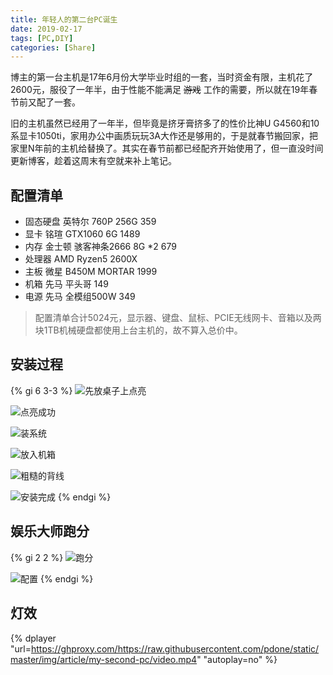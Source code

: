 ```yaml
---
title: 年轻人的第二台PC诞生
date: 2019-02-17
tags: [PC,DIY]
categories: [Share]
---
```

博主的第一台主机是17年6月份大学毕业时组的一套，当时资金有限，主机花了2600元，服役了一年半，由于性能不能满足 <s>游戏</s> 工作的需要，所以就在19年春节前又配了一套。

<!--more-->

旧的主机虽然已经用了一年半，但毕竟是挤牙膏挤多了的性价比神U G4560和10系显卡1050ti，家用办公中画质玩玩3A大作还是够用的，于是就春节搬回家，把家里N年前的主机给替换了。其实在春节前都已经配齐开始使用了，但一直没时间更新博客，趁着这周末有空就来补上笔记。

## 配置清单
- 固态硬盘 英特尔 760P 256G  359
- 显卡 铭瑄 GTX1060 6G  1489
- 内存 金士顿 骇客神条2666 8G *2 679
- 处理器 AMD Ryzen5 2600X
- 主板 微星 B450M MORTAR  1999
- 机箱 先马 平头哥 149
- 电源 先马 全模组500W 349

> 配置清单合计5024元，显示器、键盘、鼠标、PCIE无线网卡、音箱以及两块1TB机械硬盘都使用上台主机的，故不算入总价中。

## 安装过程
{% gi 6 3-3 %}
![先放桌子上点亮](/img/article/my-second-pc/1.jpg)

![点亮成功](/img/article/my-second-pc/2.jpg)

![装系统](/img/article/my-second-pc/3.jpg)

![放入机箱](/img/article/my-second-pc/4.jpg)

![粗糙的背线](/img/article/my-second-pc/5.jpg)

![安装完成](/img/article/my-second-pc/6.jpg)
{% endgi %}
## 娱乐大师跑分
{% gi 2 2 %}
![跑分](/img/article/my-second-pc/8.png)

![配置](/img/article/my-second-pc/9.png)
{% endgi %}

## 灯效

{% dplayer "url=https://ghproxy.com/https://raw.githubusercontent.com/pdone/static/master/img/article/my-second-pc/video.mp4" "autoplay=no" %}
